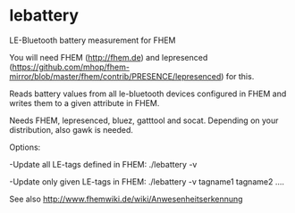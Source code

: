 # lebattery
LE-Bluetooth battery measurement for FHEM


You will need FHEM (http://fhem.de) and lepresenced (https://github.com/mhop/fhem-mirror/blob/master/fhem/contrib/PRESENCE/lepresenced) for this.

Reads battery values from all le-bluetooth devices configured in FHEM and writes them to a given attribute in FHEM.

Needs FHEM, lepresenced, bluez, gatttool and socat. Depending on your distribution, also gawk is needed.

Options:

-Update all LE-tags defined in FHEM:
./lebattery -v

-Update only given LE-tags in FHEM:
./lebattery -v tagname1 tagname2 ....

See also http://www.fhemwiki.de/wiki/Anwesenheitserkennung
